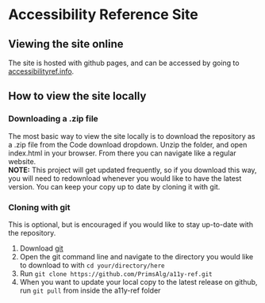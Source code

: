 # Accessibility Reference Site
## Viewing the site online
The site is hosted with github pages, and can be accessed by going to [accessibilityref.info](accessibilityref.info).
## How to view the site locally
### Downloading a .zip file
The most basic way to view the site locally is to download the repository as a .zip file from the Code download dropdown. Unzip the folder, and open index.html in your browser. From there you can navigate like a regular website.  
**NOTE:** This project will get updated frequently, so if you download this way, you will need to redownload whenever you would like to have the latest version. You can keep your copy up to date by cloning it with git.
### Cloning with git
This is optional, but is encouraged if you would like to stay up-to-date with the repository.
1. Download [git](https://git-scm.com/downloads)
2. Open the git command line and navigate to the directory you would like to download to with `cd your/directory/here`
3. Run `git clone https://github.com/PrimsAlg/a11y-ref.git`
4. When you want to update your local copy to the latest release on github, run `git pull` from inside the a11y-ref folder
